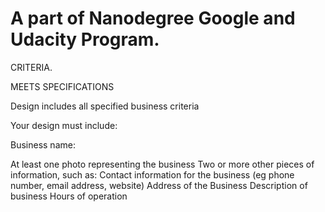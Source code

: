 # A part of Nanodegree Google and Udacity Program.
CRITERIA.
</p>

MEETS SPECIFICATIONS
</p>

Design includes all specified business criteria

Your design must include:

Business name:</p>
At least one photo representing the business
Two or more other pieces of information, such as:
Contact information for the business (eg phone number, email address, website)
Address of the Business
Description of business
Hours of operation
